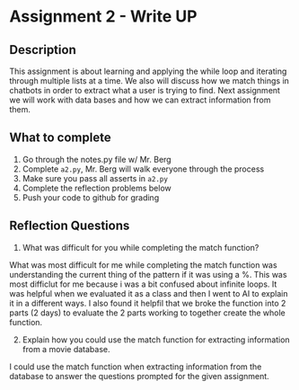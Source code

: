 # Assignment 2 - Write UP

## Description
This assignment is about learning and applying the while loop and iterating through multiple lists at a time.  We also will discuss how we match things in chatbots in order to extract what a user is trying to find.  Next assignment we will work with data bases and how we can extract information from them.

## What to complete
1. Go through the notes.py file w/ Mr. Berg
2. Complete `a2.py`, Mr. Berg will walk everyone through the process
3. Make sure you pass all asserts in `a2.py`
4. Complete the reflection problems below
5. Push your code to github for grading

## Reflection Questions
1. What was difficult for you while completing the match function?

What was most difficult for me while completing the match function was understanding the current thing of the pattern if it was using a %. This was most difficlut for me because i was a bit confused about infinite loops. It was helpful when we evaluated it as a class and then I went to AI to explain it in a different ways. I also found it helpfil that we broke the function into 2 parts (2 days) to evaluate the 2 parts working to together create the whole function.


2. Explain how you could use the match function for extracting information from a movie database.

 I could use the match function when extracting information from the database to answer the questions prompted for the given assignment. 

